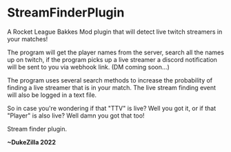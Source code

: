 # StreamFinderPlugin

A Rocket League Bakkes Mod plugin that will detect live twitch streamers in your matches!

The program will get the player names from the server, search all the names up on twitch, if the program picks up a live streamer
a discord notification will be sent to you via webhook link. (DM coming soon...)

The program uses several search methods to increase the probability of finding a live streamer that is in your match.
The live stream finding event will also be logged in a text file.

So in case you're wondering if that "TTV" is live? Well you got it, or if that "Player" is also live? Well damn you got that too!

Stream finder plugin.

**~DukeZilla 2022**
